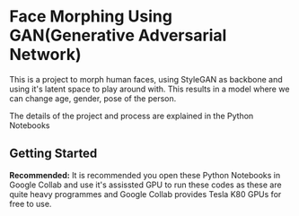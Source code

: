 ﻿# Face Morphing Using GAN(Generative Adversarial Network)
This is a project to morph human faces, using StyleGAN as backbone and using it's latent space to play around with.  This results in a model where we can change age, gender, pose of the person.

The details of the project and process are explained in the Python Notebooks

## Getting Started
**Recommended:** It is recommended you open these Python Notebooks in Google Collab and use it's assissted GPU to run these codes as these are quite heavy programmes and Google Collab provides Tesla K80 GPUs for free to use.





